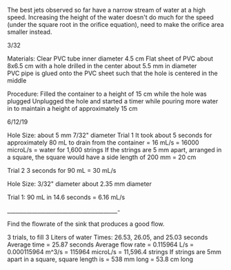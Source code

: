 The best jets observed so far have a narrow stream of water at a high speed. Increasing the height of the water doesn't do much for the speed (under the square root in the orifice equation), need to make the orifice area smaller instead.



3/32



Materials:
Clear PVC tube inner diameter 4.5 cm
Flat sheet of PVC about 8x6.5 cm with a hole drilled in the center about 5.5 mm in diameter\
PVC pipe is glued onto the PVC sheet such that the hole is centered in the middle


Procedure:
Filled the container to a height of 15 cm while the hole was plugged
Unplugged the hole and started a timer while pouring more water in to maintain a height of approximately 15 cm

6/12/19

Hole Size: about 5 mm 7/32" diameter
Trial 1
It took about 5 seconds for approximately 80 mL to drain from the container = 16 mL/s = 16000 microL/s =  water for 1,600 strings
If the strings are 5 mm apart, arranged in a square, the square would have a side length of 200 mm = 20 cm

Trial 2
3 seconds for 90 mL = 30 mL/s


Hole Size: 3/32" diameter  about 2.35 mm diameter

Trial 1: 90 mL in 14.6 seconds = 6.16 mL/s


________________________________________-

Find the flowrate of the sink that produces a good flow.

3 trials, to fill 3 Liters of water
Times: 26.53, 26.05, and 25.03 seconds
Average time = 25.87 seconds
Average flow rate = 0.115964 L/s = 0.000115964 m^3/s = 115964 microL/s = 11,596.4 strings
If strings are 5mm apart in a square, square length is = 538 mm long = 53.8 cm long
